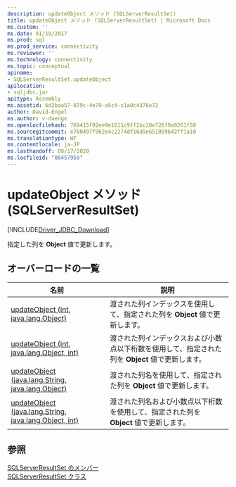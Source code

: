 ```yaml
---
description: updateObject メソッド (SQLServerResultSet)
title: updateObject メソッド (SQLServerResultSet) | Microsoft Docs
ms.custom: ''
ms.date: 01/19/2017
ms.prod: sql
ms.prod_service: connectivity
ms.reviewer: ''
ms.technology: connectivity
ms.topic: conceptual
apiname:
- SQLServerResultSet.updateObject
apilocation:
- sqljdbc.jar
apitype: Assembly
ms.assetid: 6d2baa57-079c-4e79-a5c4-c1a0c4376e72
author: David-Engel
ms.author: v-daenge
ms.openlocfilehash: 769415f92ee9e1011c9ff2bc20e726f9a9261f58
ms.sourcegitcommit: e700497f962e4c2274df16d9e651059b42ff1a10
ms.translationtype: HT
ms.contentlocale: ja-JP
ms.lasthandoff: 08/17/2020
ms.locfileid: "88457959"
---
```

# <a name="updateobject-method-sqlserverresultset"></a>updateObject メソッド (SQLServerResultSet)
[!INCLUDE[Driver_JDBC_Download](../../../includes/driver_jdbc_download.md)]

  指定した列を **Object** 値で更新します。  
  
## <a name="overload-list"></a>オーバーロードの一覧  
  
|名前|説明|  
|----------|-----------------|  
|[updateObject (int, java.lang.Object)](../../../connect/jdbc/reference/updateobject-method-int-java-lang-object.md)|渡された列インデックスを使用して、指定された列を **Object** 値で更新します。|  
|[updateObject (int, java.lang.Object, int)](../../../connect/jdbc/reference/updateobject-method-int-java-lang-object-int.md)|渡された列インデックスおよび小数点以下桁数を使用して、指定された列を **Object** 値で更新します。|  
|[updateObject (java.lang.String, java.lang.Object)](../../../connect/jdbc/reference/updateobject-method-java-lang-string-java-lang-object.md)|渡された列名を使用して、指定された列を **Object** 値で更新します。|  
|[updateObject (java.lang.String, java.lang.Object, int)](../../../connect/jdbc/reference/updateobject-method-java-lang-string-java-lang-object-int.md)|渡された列名および小数点以下桁数を使用して、指定された列を **Object** 値で更新します。|  
  
## <a name="see-also"></a>参照  
 [SQLServerResultSet のメンバー](../../../connect/jdbc/reference/sqlserverresultset-members.md)   
 [SQLServerResultSet クラス](../../../connect/jdbc/reference/sqlserverresultset-class.md)  
  
  
